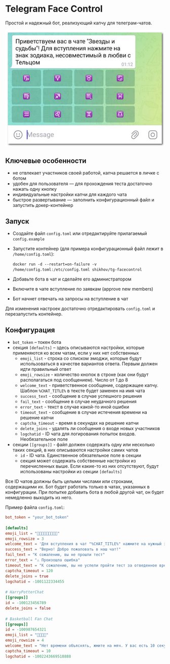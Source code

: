 # Telegram Face Control

Простой и надежный бот, реализующий капчу для телеграм-чатов.

<div align="center">
  <img class="logo" src="https://github.com/shikhov/tg-facecontrol/raw/main/media/pic.jpg" width="600px"/>
</div>

## Ключевые особенности
- не отвлекает участников своей работой, капча решается в личке с ботом
- удобен для пользователя — для прохождения теста достаточно нажать одну кнопку
- индивидуальные настройки капчи для каждого чата
- быстрое развертывание — заполнить конфигурационный файл и запустить докер-контейнер

## Запуск
- Создайте файл `config.toml` или отредактируйте прилагаемый `config.example`
- Запустите контейнер (для примера конфигурационный файл лежит в `/home/config.toml`):

  `docker run -d --restart=on-failure -v /home/config.toml:/etc/config.toml shikhov/tg-facecontrol`
- Добавьте бота в чат и сделайте его администратором
- Включите в чате вступление по заявкам (approve new members)
- Бот начнет отвечать на запросы на вступление в чат

Для изменения настроек достаточно отредактировать `config.toml` и перезапустить контейнер.

## Конфигурация

- `bot_token` – токен бота
- секция `[defaults]` – здесь описываются настройки, которые применяются ко всем чатам, если у них нет собственных
    - `emoji_list` - строка со списком эмоджи, которые будут использоваться в качестве вариантов ответа. Первым должен идти правильный ответ
    - `emoji_rowsize` - количество кнопок в строке (как они будут располагаться под сообщением). Число от 1 до 8
    - `welcome_text` - приветственное сообщение, содержащее капчу. Шаблон `%CHAT_TITLE%` в тексте будет заменен на имя чата
    - `success_text` - сообщение в случае успешного решения
    - `fail_text` - сообщение в случае неудачного решения
    - `error_text` - текст в случае какой-то иной ошибки
    - `timeout_text` - сообщение в случае истечения времени на решение капчи
    - `captcha_timeout` - время в секундах на решение капчи
    - `delete_joins` - удалять ли сообщения о входе новых участников
    - `logchatid` - ID чата для логирования попыток входов. Необязательное поле
- секции `[[groups]]` - файл должен содержать одну или несколько таких секций, в них описываются настройки самих чатов
    - `id` - ID чата. Единственное обязательное поле в секции
    - секция может содержать собственные настройки из перечисленных выше. Если какие-то из них отсутствуют, будут использованы настройки из секции `[defaults]`

Все ID чатов должны быть целыми числами или строками, содержащими их. Бот будет работать только в чатах, указанных в конфигурации. При попытке добавить бота в любой другой чат, он будет немедленно выходить из него.

Пример файла `config.toml`:
```toml
bot_token = "your_bot_token"

[defaults]
emoji_list = "💎💩💩💩💩💩💩💩💩"
emoji_rowsize = 3
welcome_text = 'Для вступления в чат "%CHAT_TITLE%" нажмите на нужный значок'
success_text = "Верно! Добро пожаловать в наш чат!"
fail_text = "К сожалению, вы не прошли тест"
error_text = "⚠️ Произошла ошибка"
timeout_text = "К сожалению, вы не успели пройти тест за отведенное время"
captcha_timeout = 120
delete_joins = true
logchatid = -1001122334455

# HarryPotterChat
[[groups]]
id = -100123456789
delete_joins = false

# Basketball Fan Chat
[[groups]]
id = -100987654321
emoji_list = "🏀🎈🎹🍕"
emoji_rowsize = 4
welcome_text = "Нет времени объяснять, жмите на мяч. У вас есть 10 секунд"
captcha_timeout = 10
logchatid = -1002243669518888
```